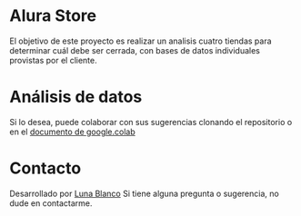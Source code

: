 # Alura Store
El objetivo de este proyecto es realizar un analisis cuatro tiendas para determinar cuál debe ser cerrada, con bases de datos individuales provistas por el cliente.

# Análisis de datos

Si lo desea, puede colaborar con sus sugerencias clonando el repositorio o en el [documento de google.colab](https://colab.research.google.com/drive/1DM-TUDHKrgRHRcsG-56AspOfZhgoLhaS#scrollTo=aaf6edfd)

# Contacto
Desarrollado por [Luna Blanco](https://www.linkedin.com/in/elebe140278) Si tiene alguna pregunta o sugerencia, no dude en contactarme.
